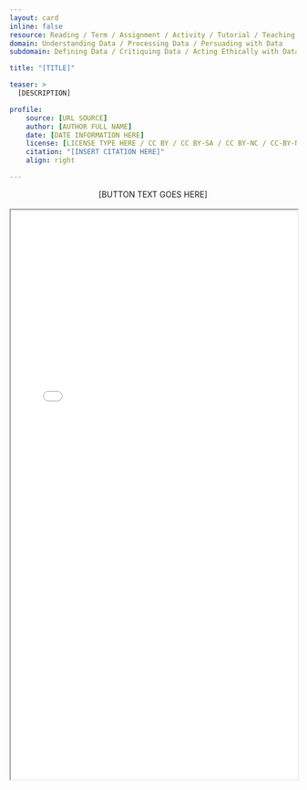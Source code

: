 ```yaml
---
layout: card
inline: false
resource: Reading / Term / Assignment / Activity / Tutorial / Teaching Module / Dataset / Example of Data Advocacy
domain: Understanding Data / Processing Data / Persuading with Data
subdomain: Defining Data / Critiquing Data / Acting Ethically with Data / Advocating with Data / Collecting Data / Organizing and Cleaning Data / Analyzing Data / Storing and Preserving Data / Making Claims with Data / Visualizing Data / Mapping Data / Telling Stories with Data

title: "[TITLE]"

teaser: >
  [DESCRIPTION]

profile:
    source: [URL SOURCE]
    author: [AUTHOR FULL NAME]
    date: [DATE INFORMATION HERE]
    license: [LICENSE TYPE HERE / CC BY / CC BY-SA / CC BY-NC / CC-BY-NA-SA / CC BY-ND / CC BY-NC-ND / CC0 ]
    citation: "[INSERT CITATION HERE]"
    align: right

---
```


<link rel="stylesheet" href="https://cdn.jsdelivr.net/npm/@shoelace-style/shoelace@2.5.2/cdn/themes/light.css" />
<script type="module" src="https://cdn.jsdelivr.net/npm/@shoelace-style/shoelace@2.5.2/cdn/shoelace.js" ></script>

<div>
  <center>
  <sl-button-group label="Alignment">
  <sl-button href="https://markcarrigan.net/2016/09/12/the-history-of-data-as-rhetoric/">[BUTTON TEXT GOES HERE]</sl-button>
  </sl-button-group>
</center>
</div>

<br>

<iframe width="100%" height="1000" src="[SOURCE LINK GOES HERE]" allowfullscreen>iFrame HERE</iframe>
